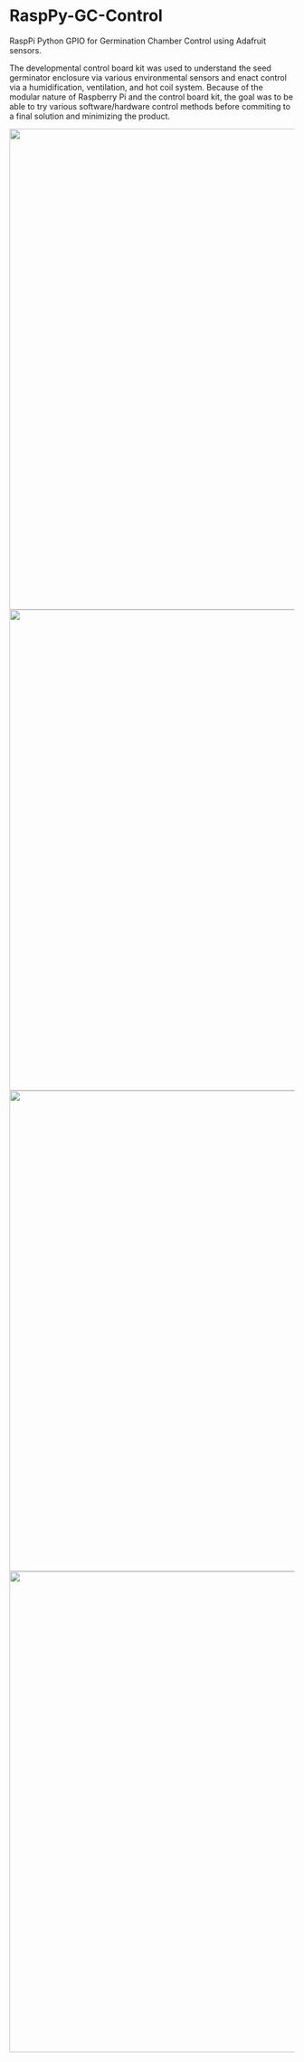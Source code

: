 # RaspPy-GC-Control
RaspPi Python GPIO for Germination Chamber Control using Adafruit sensors.

The developmental control board kit was used to understand the seed germinator enclosure via various environmental sensors and enact control via a humidification, ventilation, and hot coil system.
Because of the modular nature of Raspberry Pi and the control board kit, the goal was to be able to try various software/hardware control methods before commiting to a final solution and minimizing the product. 

<img src="https://user-images.githubusercontent.com/65429130/121252197-bba7d780-c875-11eb-9cf8-4d9eea2951f4.jpg" width = "850"> 
<img src="https://user-images.githubusercontent.com/65429130/121252211-bd719b00-c875-11eb-802b-f3374c08006a.jpg" width = "850"> 
<img src="https://user-images.githubusercontent.com/65429130/121252216-bea2c800-c875-11eb-82b6-e7162e870be3.jpg" width = "850"> 
<img src="https://user-images.githubusercontent.com/65429130/121252222-bfd3f500-c875-11eb-8b85-31e5ffa3cbea.jpg" width = "850"> 
